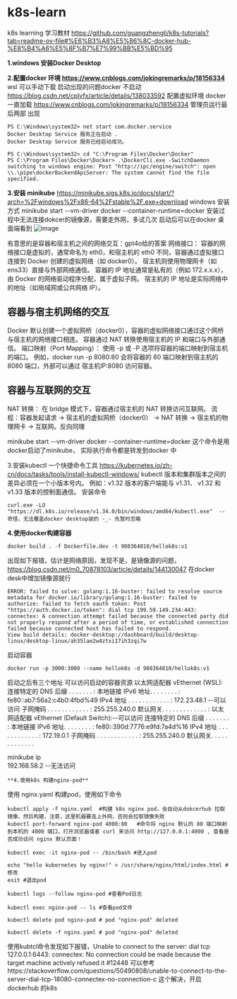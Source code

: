 # k8s-learn
k8s learning
学习教材
https://github.com/guangzhengli/k8s-tutorials?tab=readme-ov-file#%E6%B3%A8%E5%86%8C-docker-hub-%E8%B4%A6%E5%8F%B7%E7%99%BB%E5%BD%95

**1.windows 安装Docker Desktop**

**2.配置docker 环境 https://www.cnblogs.com/jokingremarks/p/18156334**
wsl 可以手动下载
启动出现的问题docker 不启动 https://blog.csdn.net/cplvfx/article/details/138033592  配置虚拟环境
docker 一直加载 https://www.cnblogs.com/jokingremarks/p/18156334 管理员运行最后两部 出现

```
PS C:\Windows\system32> net start com.docker.service
Docker Desktop Service 服务正在启动 .
Docker Desktop Service 服务已经启动成功。

PS C:\Windows\system32> cd "C:\Program Files\Docker\Docker"
PS C:\Program Files\Docker\Docker> .\DockerCli.exe -SwitchDaemon
switching to windows engine: Post "http://ipc/engine/switch": open \\.\pipe\dockerBackendApiServer: The system cannot find the file specified.
```

**3.安装 minikube**
https://minikube.sigs.k8s.io/docs/start/?arch=%2Fwindows%2Fx86-64%2Fstable%2F.exe+download windows 安装方式
minikube start --vm-driver docker --container-runtime=docker
安装过程中无法连接dokcer的镜像源，需要走外网，多试几次
启动后可以在docker 桌面端看到
![image](https://github.com/user-attachments/assets/3d794746-98df-4d06-9b08-036738650cbc)

有意思的是容器和宿主机之间的网络交互：gpt4o给的答案
网络接口：
容器的网络接口是虚拟的，通常命名为 eth0，和宿主机的 eth0 不同，容器通过虚拟接口连接到 Docker 创建的虚拟网络（如 docker0）。
宿主机则使用物理网卡（如 ens33）直接与外部网络通信。
容器的 IP 地址通常是私有的（例如 172.x.x.x），由 Docker 的网络驱动程序分配，属于虚拟子网。
宿主机的 IP 地址是实际网络中的地址（如局域网或公共网络 IP）。
## 容器与宿主机网络的交互
Docker 默认创建一个虚拟网桥（docker0），容器的虚拟网络接口通过这个网桥与宿主机的网络接口相连。
容器通过 NAT 转换使用宿主机的 IP 和端口与外部通信。
端口映射（Port Mapping）：
使用 -p 或 -P 选项将容器的端口映射到宿主机的端口。
例如，docker run -p 8080:80 会将容器的 80 端口映射到宿主机的 8080 端口，外部可以通过 宿主机IP:8080 访问容器。

## 容器与互联网的交互
NAT 转换：
在 bridge 模式下，容器通过宿主机的 NAT 转换访问互联网。
流程：容器发起请求 → 宿主机的虚拟网桥（docker0） → NAT 转换 → 宿主机的物理网卡 → 互联网。反向同理

minikube start --vm-driver docker --container-runtime=docker 这个命令是用docker启动了minikube， 实际执行命令都是转发到docker 中

3.安装kubectl 一个快捷命令工具
https://kubernetes.io/zh-cn/docs/tasks/tools/install-kubectl-windows/
kubectl 版本和集群版本之间的差异必须在一个小版本号内。 例如：v1.32 版本的客户端能与 v1.31、 v1.32 和 v1.33 版本的控制面通信。
安装命令 
```
curl.exe -LO "https://dl.k8s.io/release/v1.34.0/bin/windows/amd64/kubectl.exe"  --奇怪，无法覆盖docker desktop装的 -_- 先暂时忽略
```
**4.使用docker构建容器**
```
docker build . -f Dockerfile.dev -t 908364810/hellok8s:v1
```
出现如下报错，估计是网络原因，发现不是，是镜像源的问题，https://blog.csdn.net/m0_70878103/article/details/144130047 在docker desk中增加镜像源就行
```
ERROR: failed to solve: golang:1.16-buster: failed to resolve source metadata for docker.io/library/golang:1.16-buster: failed to authorize: failed to fetch oauth token: Post "https://auth.docker.io/token": dial tcp 199.59.149.234:443: connectex: A connection attempt failed because the connected party did not properly respond after a period of time, or established connection failed because connected host has failed to respond.
View build details: docker-desktop://dashboard/build/desktop-linux/desktop-linux/ah35lae2w4ztxi17ih3zqi7w
```
启动容器
```
docker run -p 3000:3000 --name hellok8s -d 908364810/hellok8s:v1
```
启动之后有三个地址 可以访问启动的容器资源
以太网适配器 vEthernet (WSL):
   连接特定的 DNS 后缀 . . . . . . . :
   本地链接 IPv6 地址. . . . . . . . : fe80::ab7:56a2:c4b0:4fbd%49
   IPv4 地址 . . . . . . . . . . . . : 172.23.48.1 --可以访问
   子网掩码  . . . . . . . . . . . . : 255.255.240.0
   默认网关. . . . . . . . . . . . . :
以太网适配器 vEthernet (Default Switch):--可以访问
   连接特定的 DNS 后缀 . . . . . . . :
   本地链接 IPv6 地址. . . . . . . . : fe80::390d:7776:e9fd:7a4d%16
   IPv4 地址 . . . . . . . . . . . . : 172.19.0.1
   子网掩码  . . . . . . . . . . . . : 255.255.240.0
   默认网关. . . . . . . . . . . . .

minikube ip  
192.168.58.2   --无法访问

```
**4.使用k8s 构建nginx-pod**
```
使用 nginx.yaml 构建pod，使用如下命令
```
kubectl apply -f nginx.yaml  #构建 k8s nginx pod，会自动从dokcerhub 拉取镜像，然后构建，注意，这里机器要连上外网，否则会拉取镜像失败
kubectl port-forward nginx-pod 4000:80   #命令将 nginx 默认的 80 端口映射到本机的 4000 端口，打开浏览器或者 curl 来访问 http://127.0.0.1:4000 , 查看是否成功访问 nginx 默认页面！

kubectl exec -it nginx-pod -- /bin/bash #进入pod

echo "hello kubernetes by nginx!" > /usr/share/nginx/html/index.html #修改
exit #退出pod

kubectl logs --follow nginx-pod #查看Pod日志
                              
kubectl exec nginx-pod -- ls #查看pod文件

kubectl delete pod nginx-pod # pod "nginx-pod" deleted

kubectl delete -f nginx.yaml # pod "nginx-pod" deleted
```
使用kubtcl命令发现如下报错，Unable to connect to the server: dial tcp 127.0.0.1:6443: connectex: No connection could be made because the target machine actively refused it #12448
可以参考https://stackoverflow.com/questions/50490808/unable-to-connect-to-the-server-dial-tcp-18080-connectex-no-connection-c 这个解决，开启dockerhub 的k8s


